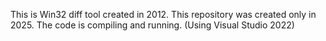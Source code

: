 This is Win32 diff tool created in 2012.
This repository was created only in 2025. 
The code is compiling and running. (Using Visual Studio 2022)


